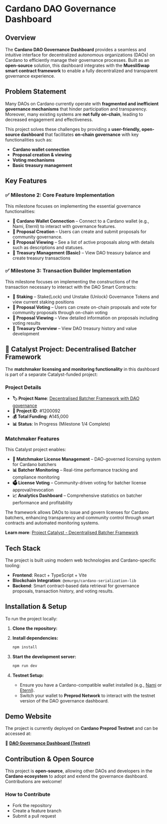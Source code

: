 # **Cardano DAO Governance Dashboard**  

## **Overview**  

The **Cardano DAO Governance Dashboard** provides a seamless and intuitive interface for decentralized autonomous organizations (DAOs) on Cardano to efficiently manage their governance processes. Built as an **open-source** solution, this dashboard integrates with the **MuesliSwap smart contract framework** to enable a fully decentralized and transparent governance experience.  

## **Problem Statement**  

Many DAOs on Cardano currently operate with **fragmented and inefficient governance mechanisms** that hinder participation and transparency. Moreover, many existing systems are **not fully on-chain**, leading to decreased engagement and effectiveness.  

This project solves these challenges by providing a **user-friendly, open-source dashboard** that facilitates **on-chain governance** with key functionalities such as:  
- **Cardano wallet connection**  
- **Proposal creation & viewing**  
- **Voting mechanisms**  
- **Basic treasury management**  

## **Key Features**  

### ✅ **Milestone 2: Core Feature Implementation**  
This milestone focuses on implementing the essential governance functionalities:  

- **🔗 Cardano Wallet Connection** – Connect to a Cardano wallet (e.g., Nami, Eternl) to interact with governance features.  
- **📜 Proposal Creation** – Users can create and submit proposals for community governance.  
- **👀 Proposal Viewing** – See a list of active proposals along with details such as descriptions and statuses.  
- **🏦 Treasury Management (Basic)** – View DAO treasury balance and create treasury transactions


### ✅ **Milestone 3: Transaction Builder Implementation**  
This milestone focuses on implementing the constructions of the transaction necessary to interact with the DAO Smart Contracts:

- **👀 Staking** – Stake(Lock) und Unstake (Unlock) Governance Tokens and view current staking positions
- **📜 Proposal Voting** – Users can create on-chain proposals and vote for community proposals through on-chain voting
- **👀 Proposal Viewing** – View detailed information on proposals including voting results
- **🏦 Treasury Overview** – View DAO treasury history and value development

## **🎯 Catalyst Project: Decentralised Batcher Framework**

The **matchmaker licensing and monitoring functionality** in this dashboard is part of a separate Catalyst-funded project:

### **Project Details**
- **🏷️ Project Name**: [Decentralised Batcher Framework with DAO governance](https://projectcatalyst.io/funds/12/cardano-open-developers/decentralised-batcher-framework-with-dao-governance)
- **🔢 Project ID**: #1200092
- **💰 Total Funding**: ₳145,000
- **📊 Status**: In Progress (Milestone 1/4 Complete)

### **Matchmaker Features**
This Catalyst project enables:
- **🎫 Matchmaker License Management** – DAO-governed licensing system for Cardano batchers
- **📊 Batcher Monitoring** – Real-time performance tracking and compliance monitoring
- **🗳️ License Voting** – Community-driven voting for batcher license approval/revocation
- **📈 Analytics Dashboard** – Comprehensive statistics on batcher performance and profitability

The framework allows DAOs to issue and govern licenses for Cardano batchers, enhancing transparency and community control through smart contracts and automated monitoring systems.

**Learn more**: [Project Catalyst - Decentralised Batcher Framework](https://projectcatalyst.io/funds/12/cardano-open-developers/decentralised-batcher-framework-with-dao-governance)

## **Tech Stack**  

The project is built using modern web technologies and Cardano-specific tooling:  

- **Frontend**: React + TypeScript + Vite  
- **Blockchain Integration**: `@emurgo/cardano-serialization-lib`  
- **Backend**: Smart contract-based data retrieval for governance proposals, transaction history, and voting results.  

## **Installation & Setup**  

To run the project locally:  

1. **Clone the repository:**  

2. **Install dependencies:**  
   ```sh
   npm install
   ```

3. **Start the development server:**  
   ```sh
   npm run dev
   ```

4. **Testnet Setup:**  
   - Ensure you have a Cardano-compatible wallet installed (e.g., [Nami](https://namiwallet.io/) or [Eternl](https://eternl.io/)).  
   - Switch your wallet to **Preprod Network** to interact with the testnet version of the DAO governance dashboard.  

## **Demo Website**  

The project is currently deployed on **Cardano Preprod Testnet** and can be accessed at:  

🔗 **[DAO Governance Dashboard (Testnet)](http://preprod.dao.muesliswap.com)**  


## **Contribution & Open Source**  

This project is **open-source**, allowing other DAOs and developers in the **Cardano ecosystem** to adopt and extend the governance dashboard. Contributions are welcome!  

### **How to Contribute**  
- Fork the repository  
- Create a feature branch  
- Submit a pull request  
